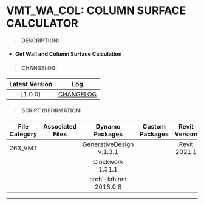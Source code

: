 # VMT_WA_COL: COLUMN SURFACE CALCULATOR

> #### DESCRIPTION: 
- **Get Wall and Column Surface Calculation**

> #### CHANGELOG:

| Latest Version | Log |
| :-------: | :----: | 
|[1.0.0] | [CHANGELOG](/_vmt/changelog/VMT_WA_COL_SurfaceCal.md) |

> #### SCRIPT INFORMATION: 

| File Category| Associated Files | Dynamo Packages | Custom Packages | Revit Version | Author | Reviewed By |
| :-------: | :----: | :---: | :---: | :---: | :---: | :---: |
| 263_VMT |  | GenerativeDesign v.1.3.1 | | Revit 2021.1 | Jacky Luk | |
|         |  | Clockwork 1.31.1 
|         |  | archi-lab.net 2018.0.8

----------------------------------------------------------------
<!-- > #### SCRIPT: 
<img src="/_images/vmt/VMT_COL_SurfaceCal.png">


------------------------------------------------------------------------------

> #### DEMO: 

<video width="1280" height="720" controls>
 <source src="/_demo/mp4" type="video/mp4">
</video>

#### INSTRUCTIONS:  -->